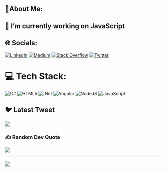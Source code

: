 💫About Me:
---
🔭 I’m currently working on JavaScript<br>
---

## 🌐 Socials:
[![LinkedIn](https://img.shields.io/badge/LinkedIn-%230077B5.svg?logo=linkedin&logoColor=white)](https://linkedin.com/in/www.linkedin.com/in/omurcanuslu/) [![Medium](https://img.shields.io/badge/Medium-12100E?logo=medium&logoColor=white)](https://medium.com/@https://medium.com/@omurcanuslu) [![Stack Overflow](https://img.shields.io/badge/-Stackoverflow-FE7A16?logo=stack-overflow&logoColor=white)](https://stackoverflow.com/users/https://stackoverflow.com/users/20913475/%c3%96m%c3%bcr) [![Twitter](https://img.shields.io/badge/Twitter-%231DA1F2.svg?logo=Twitter&logoColor=white)](https://twitter.com/https://twitter.com/omurcanuslu) 

# 💻 Tech Stack:
![C#](https://img.shields.io/badge/c%23-%23239120.svg?style=for-the-badge&logo=c-sharp&logoColor=white) ![HTML5](https://img.shields.io/badge/html5-%23E34F26.svg?style=for-the-badge&logo=html5&logoColor=white) ![.Net](https://img.shields.io/badge/.NET-5C2D91?style=for-the-badge&logo=.net&logoColor=white) ![Angular](https://img.shields.io/badge/angular-%23DD0031.svg?style=for-the-badge&logo=angular&logoColor=white) ![NodeJS](https://img.shields.io/badge/node.js-6DA55F?style=for-the-badge&logo=node.js&logoColor=white) ![JavaScript](https://img.shields.io/badge/javascript-%23323330.svg?style=for-the-badge&logo=javascript&logoColor=%23F7DF1E)

## 🐦 Latest Tweet
[![](https://gtce.itsvg.in/api?username=https://twitter.com/omurcanuslu)](https://github.com/VishwaGauravIn/github-twitter-card-embed)

### ✍️ Random Dev Quote
![](https://quotes-github-readme.vercel.app/api?type=horizontal&theme=radical)

---
[![](https://visitcount.itsvg.in/api?id=P4CKt&icon=0&color=0)](https://visitcount.itsvg.in)

<!-- Proudly created with GPRM ( https://gprm.itsvg.in ) -->
